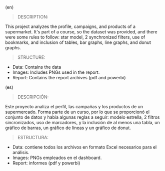 (en)

> DESCRIPTION:

This project analyzes the profile, campaigns, and products of a supermarket. It's part of a course, so the dataset was provided, and there were some rules to follow: star model, 2 synchronized filters, use of bookmarks, and inclusion of tables, bar graphs, line graphs, and donut graphs.

> STRUCTURE:

- Data: Contains the data
- Images: Includes PNGs used in the report.
- Report: Contains the report archives (pdf and powerbi)


(es)

> DESCRIPCIÓN:

Este proyecto analiza el perfil, las campañas y los productos de un supermercado. Forma parte de un curso, por lo que se proporcionó el conjunto de datos y había algunas reglas a seguir: modelo estrella, 2 filtros sincronizados, uso de marcadores, y la inclusión de al menos una tabla, un gráfico de barras, un gráfico de líneas y un gráfico de donut.

> ESTRUCTURA:

- Data: contiene todos los archivos en formato Excel necesarios para el análisis. 
- Images: PNGs empleados en el dashboard.
- Report: informes (pdf y powerbi)